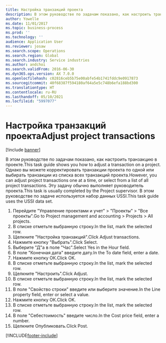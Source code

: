```yaml
---
title: Настройка транзакций проекта
description: В этом руководстве по задачам показано, как настроить транзакцию в проекте.
author: Yowelle
ms.date: 11/01/2017
ms.topic: business-process
ms.prod: ''
ms.technology: ''
audience: Application User
ms.reviewer: josaw
ms.search.scope: Operations
ms.search.region: Global
ms.search.industry: Service industries
ms.author: andchoi
ms.search.validFrom: 2016-06-30
ms.dyn365.ops.version: AX 7.0.0
ms.openlocfilehash: c02816ceb5b75e00abfe54b1741fddc9e0917873
ms.sourcegitcommit: 40f68387f594180af64a5e5c748b6efa188bd300
ms.translationtype: HT
ms.contentlocale: ru-RU
ms.lasthandoff: 05/10/2021
ms.locfileid: "5997077"
---
```

# <a name="adjust-project-transactions"></a><span data-ttu-id="bd866-103">Настройка транзакций проекта</span><span class="sxs-lookup"><span data-stu-id="bd866-103">Adjust project transactions</span></span>

[!include [banner](../../includes/banner.md)]

<span data-ttu-id="bd866-104">В этом руководстве по задачам показано, как настроить транзакцию в проекте.</span><span class="sxs-lookup"><span data-stu-id="bd866-104">This task guide shows you how to adjust a transaction on a project.</span></span> <span data-ttu-id="bd866-105">Однако вы можете корректировать транзакции проекта по одной или выбирать транзакции из списка всех транзакций проекта.</span><span class="sxs-lookup"><span data-stu-id="bd866-105">However, you can adjust project transactions one at a time, or select from a list of all project transactions.</span></span> <span data-ttu-id="bd866-106">Эту задачу обычно выполняет руководитель проекта.</span><span class="sxs-lookup"><span data-stu-id="bd866-106">This task is usually completed by the Project supervisor.</span></span> <span data-ttu-id="bd866-107">В этом руководстве по задаче используется набор данных USSI.</span><span class="sxs-lookup"><span data-stu-id="bd866-107">This task guide uses the USSI data set.</span></span>

1. <span data-ttu-id="bd866-108">Перейдите "Управление проектами и учет" > "Проекты" > "Все проекты".</span><span class="sxs-lookup"><span data-stu-id="bd866-108">Go to Project management and accounting > Projects > All projects.</span></span> 
2. <span data-ttu-id="bd866-109">В списке отметьте выбранную строку.</span><span class="sxs-lookup"><span data-stu-id="bd866-109">In the list, mark the selected row.</span></span> 
3. <span data-ttu-id="bd866-110">Щелкните "Настройка транзакций".</span><span class="sxs-lookup"><span data-stu-id="bd866-110">Click Adjust transactions.</span></span> 
4. <span data-ttu-id="bd866-111">Нажмите кнопку "Выбрать".</span><span class="sxs-lookup"><span data-stu-id="bd866-111">Click Select.</span></span> 
5. <span data-ttu-id="bd866-112">Выберите "Д"а в поле "Час".</span><span class="sxs-lookup"><span data-stu-id="bd866-112">Select Yes in the Hour field.</span></span> 
6. <span data-ttu-id="bd866-113">В поле "Конечная дата" введите дату.</span><span class="sxs-lookup"><span data-stu-id="bd866-113">In the To date field, enter a date.</span></span> 
7. <span data-ttu-id="bd866-114">Нажмите кнопку ОК.</span><span class="sxs-lookup"><span data-stu-id="bd866-114">Click OK.</span></span> 
8. <span data-ttu-id="bd866-115">В списке отметьте выбранную строку.</span><span class="sxs-lookup"><span data-stu-id="bd866-115">In the list, mark the selected row.</span></span> 
9. <span data-ttu-id="bd866-116">Щелкните "Настроить".</span><span class="sxs-lookup"><span data-stu-id="bd866-116">Click Adjust.</span></span> 
10. <span data-ttu-id="bd866-117">В списке отметьте выбранную строку.</span><span class="sxs-lookup"><span data-stu-id="bd866-117">In the list, mark the selected row.</span></span> 
11. <span data-ttu-id="bd866-118">В поле "Свойство строки" введите или выберите значение.</span><span class="sxs-lookup"><span data-stu-id="bd866-118">In the Line property field, enter or select a value.</span></span> 
12. <span data-ttu-id="bd866-119">Нажмите кнопку ОК.</span><span class="sxs-lookup"><span data-stu-id="bd866-119">Click OK.</span></span> 
13. <span data-ttu-id="bd866-120">В списке отметьте выбранную строку.</span><span class="sxs-lookup"><span data-stu-id="bd866-120">In the list, mark the selected row.</span></span> 
14. <span data-ttu-id="bd866-121">В поле "Себестоимость" введите число.</span><span class="sxs-lookup"><span data-stu-id="bd866-121">In the Cost price field, enter a number.</span></span> 
15. <span data-ttu-id="bd866-122">Щелкните Опубликовать.</span><span class="sxs-lookup"><span data-stu-id="bd866-122">Click Post.</span></span> 


[!INCLUDE[footer-include](../../includes/footer-banner.md)]